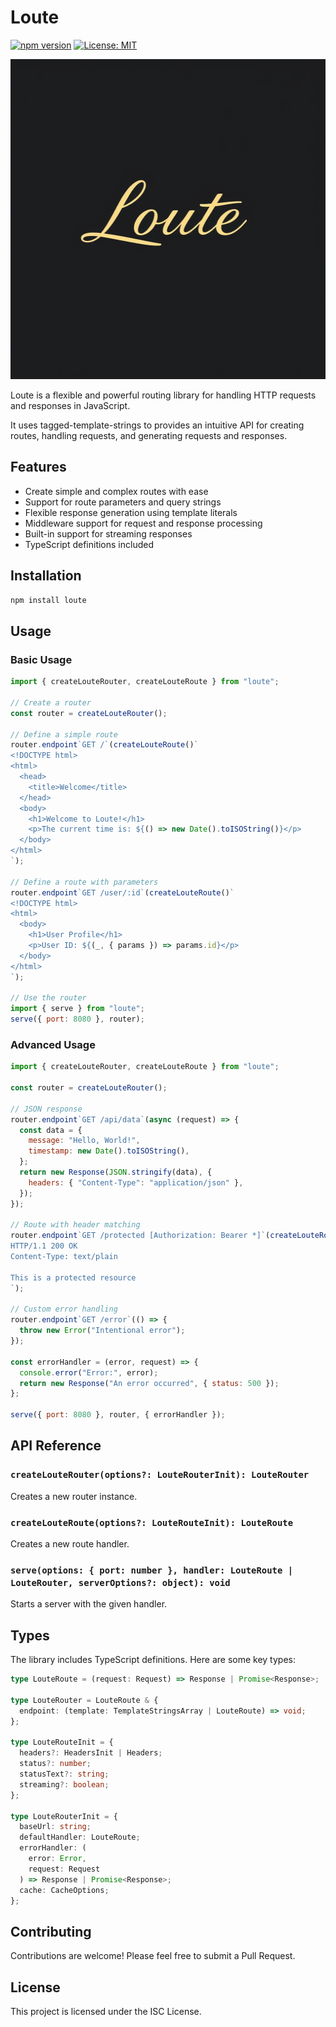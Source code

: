 # Loute

[![npm version](https://badge.fury.io/js/loute.svg)](https://badge.fury.io/js/loute)
[![License: MIT](https://img.shields.io/badge/License-MIT-yellow.svg)](https://opensource.org/licenses/MIT)

<img alt="" width="512" height="512" src="./logo.jpeg" style="width:512px;height:512px"/>

Loute is a flexible and powerful routing library for handling HTTP requests and responses in JavaScript.

It uses tagged-template-strings to provides an intuitive API for creating routes, handling requests, and generating requests and responses.

## Features

- Create simple and complex routes with ease
- Support for route parameters and query strings
- Flexible response generation using template literals
- Middleware support for request and response processing
- Built-in support for streaming responses
- TypeScript definitions included

## Installation

```bash
npm install loute
```

## Usage

### Basic Usage

```javascript
import { createLouteRouter, createLouteRoute } from "loute";

// Create a router
const router = createLouteRouter();

// Define a simple route
router.endpoint`GET /`(createLouteRoute()`
<!DOCTYPE html>
<html>
  <head>
    <title>Welcome</title>
  </head>
  <body>
    <h1>Welcome to Loute!</h1>
    <p>The current time is: ${() => new Date().toISOString()}</p>
  </body>
</html>
`);

// Define a route with parameters
router.endpoint`GET /user/:id`(createLouteRoute()`
<!DOCTYPE html>
<html>
  <body>
    <h1>User Profile</h1>
    <p>User ID: ${(_, { params }) => params.id}</p>
  </body>
</html>
`);

// Use the router
import { serve } from "loute";
serve({ port: 8080 }, router);
```

### Advanced Usage

```javascript
import { createLouteRouter, createLouteRoute } from "loute";

const router = createLouteRouter();

// JSON response
router.endpoint`GET /api/data`(async (request) => {
  const data = {
    message: "Hello, World!",
    timestamp: new Date().toISOString(),
  };
  return new Response(JSON.stringify(data), {
    headers: { "Content-Type": "application/json" },
  });
});

// Route with header matching
router.endpoint`GET /protected [Authorization: Bearer *]`(createLouteRoute()`
HTTP/1.1 200 OK
Content-Type: text/plain

This is a protected resource
`);

// Custom error handling
router.endpoint`GET /error`(() => {
  throw new Error("Intentional error");
});

const errorHandler = (error, request) => {
  console.error("Error:", error);
  return new Response("An error occurred", { status: 500 });
};

serve({ port: 8080 }, router, { errorHandler });
```

## API Reference

### `createLouteRouter(options?: LouteRouterInit): LouteRouter`

Creates a new router instance.

### `createLouteRoute(options?: LouteRouteInit): LouteRoute`

Creates a new route handler.

### `serve(options: { port: number }, handler: LouteRoute | LouteRouter, serverOptions?: object): void`

Starts a server with the given handler.

## Types

The library includes TypeScript definitions. Here are some key types:

```typescript
type LouteRoute = (request: Request) => Response | Promise<Response>;

type LouteRouter = LouteRoute & {
  endpoint: (template: TemplateStringsArray | LouteRoute) => void;
};

type LouteRouteInit = {
  headers?: HeadersInit | Headers;
  status?: number;
  statusText?: string;
  streaming?: boolean;
};

type LouteRouterInit = {
  baseUrl: string;
  defaultHandler: LouteRoute;
  errorHandler: (
    error: Error,
    request: Request
  ) => Response | Promise<Response>;
  cache: CacheOptions;
};
```

## Contributing

Contributions are welcome! Please feel free to submit a Pull Request.

## License

This project is licensed under the ISC License.
